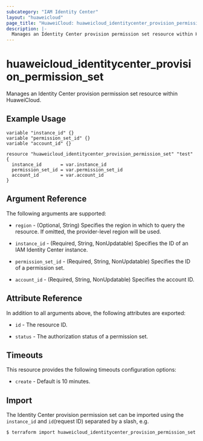 ```yaml
---
subcategory: "IAM Identity Center"
layout: "huaweicloud"
page_title: "HuaweiCloud: huaweicloud_identitycenter_provision_permission_set"
description: |-
  Manages an Identity Center provision permission set resource within HuaweiCloud.
---
```


# huaweicloud_identitycenter_provision_permission_set

Manages an Identity Center provision permission set resource within HuaweiCloud.

## Example Usage

```hcl
variable "instance_id" {}
variable "permission_set_id" {}
variable "account_id" {}

resource "huaweicloud_identitycenter_provision_permission_set" "test" {
  instance_id       = var.instance_id
  permission_set_id = var.permission_set_id
  account_id        = var.account_id
}
```

## Argument Reference

The following arguments are supported:

* `region` - (Optional, String) Specifies the region in which to query the resource.
  If omitted, the provider-level region will be used.

* `instance_id` - (Required, String, NonUpdatable) Specifies the ID of an IAM Identity Center instance.

* `permission_set_id` - (Required, String, NonUpdatable) Specifies the ID of a permission set.

* `account_id` - (Required, String, NonUpdatable) Specifies the account ID.

## Attribute Reference

In addition to all arguments above, the following attributes are exported:

* `id` - The resource ID.

* `status` - The authorization status of a permission set.

## Timeouts

This resource provides the following timeouts configuration options:

* `create` - Default is 10 minutes.

## Import

The Identity Center provision permission set can be imported using the `instance_id` and `id`(request ID)
separated by a slash, e.g.

```bash
$ terraform import huaweicloud_identitycenter_provision_permission_set.test <instance_id>/<id>
```
